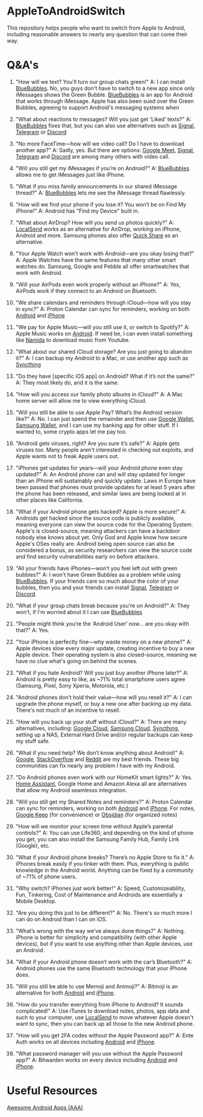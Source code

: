 # AppleToAndroidSwitch
This repository helps people who want to switch from Apple to Android, including reasonable answers to nearly any question that can come their way.

# Q&A's

1) "How will we text? You’ll turn our group chats green!"
 A: I can install [BlueBubbles](https://bluebubbles.app/). No, you guys don't have to switch to a new app since only iMessages shows the Green Bubble. [BlueBubbles](https://bluebubbles.app/) is an app for Android that works through iMessage. Apple has also been sued over the Green Bubbles, agreeing to support Android's messaging systems when 

2) "What about reactions to messages? Will you just get ‘Liked’ texts?"
 A: [BlueBubbles](https://bluebubbles.app/) fixes that, but you can also use alternatives such as [Signal](https://signal.org/), [Telegram](https://telegram.org/) or [Discord](https://discord.com/)

3) "No more FaceTime—how will we video call? Do I have to download another app?"
 A: Sadly, yes. But there are options: [Google Meet](https://meet.google.com/), [Signal](https://signal.org/), [Telegram](https://telegram.org/) and [Discord](https://discord.com/) are among many others with video call.

4) "Will you still get my iMessages if you’re on Android?"
 A: [BlueBubbles](https://bluebubbles.app/) allows me to get iMessages just like iPhone.

5) "What if you miss family announcements in our shared iMessage thread?"
 A: [BlueBubbles](https://bluebubbles.app/) lets me see the iMessage thread flawlessly.

6) "How will we find your phone if you lose it? You won’t be on Find My iPhone!"
 A: Android has "Find my Device" built in.

7) "What about AirDrop? How will you send us photos quickly?"
 A: [LocalSend](https://github.com/localsend/localsend) works as an alternative for AirDrop, working on iPhone, Android and more. Samsung phones also offer [Quick Share](https://www.samsung.com/us/apps/quick-share/) as an alternative.

8) "Your Apple Watch won’t work with Android—are you okay losing that?"
 A: Apple Watches have the same features that many other smart watches do. Samsung, Google and Pebble all offer smartwatches that work with Android.

9) "Will your AirPods even work properly without an iPhone?"
 A: Yes, AirPods work if they connect to an Android on Bluetooth.

10) "We share calendars and reminders through iCloud—how will you stay in sync?"
 A: Proton Calendar can sync for reminders, working on both [Android](https://play.google.com/store/apps/details?id=me.proton.android.calendar) and [iPhone](https://apps.apple.com/us/app/proton-calendar-secure-events/id1514709943)

11) "We pay for Apple Music—will you still use it, or switch to Spotify?"
 A: Apple Music works on [Android](https://play.google.com/store/apps/details?id=com.apple.android.music&hl=en_US). If need be, I can even install something like [Namida](https://github.com/namidaco/namida) to download music from Youtube.

12) "What about our shared iCloud storage? Are you just going to abandon it?"
 A: I can backup my Android to a Mac, or use another app such as [Syncthing](https://github.com/syncthing/syncthing)

13) "Do they have \[specific iOS app\] on Android? What if it’s not the same?"
 A: They most likely do, and it is the same.

14) "How will you access our family photo albums in iCloud?"
 A: A Mac home server will allow me to view everything iCloud.

15) "Will you still be able to use Apple Pay? What’s the Android version like?"
 A: No. I can just spend the remainder and then use [Google Wallet](https://wallet.google.com/wallet/), [Samsung Wallet](https://play.google.com/store/apps/details?id=com.samsung.android.spay&hl=en_US), and I can use my banking app for other stuff. If I wanted to, some crypto apps let me pay too.

16) "Android gets viruses, right? Are you sure it’s safe?"
 A: Apple gets viruses too. Many people aren't interested in checking out exploits, and Apple wants not to freak Apple users out.

17) "iPhones get updates for years—will your Android phone even stay updated?"
 A: An Android phone can and will stay updated for longer than an iPhone will sustainably and quickly update. Laws in Europe have been passed that phones must provide updates for at least 5 years after the phone has been released, and similar laws are being looked at in other places like California.

18) "What if your Android phone gets hacked? Apple is more secure!"
 A: Androids get hacked since the source code is publicly available, meaning everyone can view the source code for the Operating System. Apple's is closed-source, meaning attackers can have a backdoor nobody else knows about yet. Only God and Apple know how secure Apple's OSes really are. Android being open source can also be considered a bonus, as security researchers can view the source code and find security vulnerabilities early on before attackers.

19) "All your friends have iPhones—won’t you feel left out with green bubbles?"
 A: I won't have Green Bubbles as a problem while using [BlueBubbles](https://bluebubbles.app/). If your friends care so much about the color of your bubbles, then you and your friends can install [Signal](https://signal.org/), [Telegram](https://telegram.org/) or [Discord](https://discord.com/).

20) "What if your group chats break because you’re on Android?"
 A: They won't, if I'm worried about it I can use [BlueBubbles](https://bluebubbles.app/)

21) "People might think you’re the ‘Android User’ now… are you okay with that?"
 A: Yes.

21) "Your iPhone is perfectly fine—why waste money on a new phone?"
 A: Apple devices slow every major update, creating incentive to buy a new Apple device. Their operating system is also closed-source, meaning we have no clue what's going on behind the scenes.
 
22) "What if you hate Android? Will you just buy another iPhone later?"
 A: Android is pretty easy to like, as ~71% total smartphone users agree (Samsung, Pixel, Sony Xperia, Motorola, etc.)

23) "Android phones don’t hold their value—how will you resell it?"
 A: I can upgrade the phone myself, or buy a new one after backing up my data. There's not much of an incentive to resell.

24) "How will you back up your stuff without iCloud?"
 A: There are many alternatives, including: [Google Cloud](https://cloud.google.com/), [Samsung Cloud](https://www.samsung.com/us/support/owners/app/samsung-cloud), [Syncthing](https://syncthing.net/), setting up a NAS, External Hard Drive and/or regular backups can keep my stuff safe.

25) "What if you need help? We don’t know anything about Android!"
 A: [Google](https://www.google.com/), [StackOverflow](https://stackoverflow.com/) and [Reddit](https://www.reddit.com/) are my best friends. These big communities can fix nearly any problem I have with my Android.
 
26) "Do Android phones even work with our HomeKit smart lights?"
 A: Yes. [Home Assistant](https://play.google.com/store/apps/details?id=io.homeassistant.companion.android&hl=en_US), Google Home and Amazon Alexa all are alternatives that allow my Android seamlesss integration.

27) "Will you still get my Shared Notes and reminders?"
 A: Proton Calendar  can sync for reminders, working on both [Android](https://play.google.com/store/apps/details?id=me.proton.android.calendar) and [iPhone](https://apps.apple.com/us/app/proton-calendar-secure-events/id1514709943). For notes, [Google Keep](https://play.google.com/store/apps/details?id=com.google.android.keep&hl=en_US) (for convenience) or [Obsidian](https://obsidian.md/) (for organized notes)

28) "How will we monitor your screen time without Apple’s parental controls?"
 A: You can use Life360, and depending on the kind of phone you get, you can also install the Samsung Family Hub, Family Link (Google), etc.

29) "What if your Android phone breaks? There’s no Apple Store to fix it."
 A: iPhones break easily if you tinker with them. Plus, everything is public knowledge in the Android world. Anything can be fixed by a community of ~71% of phone users.

30) "Why switch? iPhones just work better!"
 A: Speed, Customizeability, Fun, Tinkering, Cost of Maintenance and Androids are essentially a Mobile Desktop.

31) "Are you doing this just to be different?"
 A: No. There's so much more I can do on Android than I can on iOS.

32) "What’s wrong with the way we’ve always done things?"
 A: Nothing. iPhone is better for simplicity and compatibility (with other Apple devices), but if you want to use anything other than Apple devices, use an Android.

33) "What if your Android phone doesn’t work with the car’s Bluetooth?"
 A: Android phones use the same Bluetooth technology that your iPhone does.

34) "Will you still be able to use Memoji and Animoji?"
 A: Bitmoji is an alternative for both [Android](https://play.google.com/store/apps/details?id=com.bitstrips.imoji) and [iPhone](https://apps.apple.com/us/app/bitmoji/id868077558).

35) "How do you transfer everything from iPhone to Android? It sounds complicated!"
 A: Use iTunes to download notes, photos, app data and such to your computer, use [LocalSend](https://localsend.org/) to move whatever Apple doesn't want to sync, then you can back up all those to the new Android phone.

36) "How will you get 2FA codes without the Apple Password app?"
 A: Ente Auth works on all devices including [Android](https://play.google.com/store/apps/details?id=io.ente.auth) and [iPhone](https://apps.apple.com/us/app/ente-auth-2fa-authenticator/id6444121398).

37) "What password manager will you use without the Apple Password app?"
 A: Bitwarden works on every device including [Android](https://play.google.com/store/apps/details?id=com.x8bit.bitwarden&hl=en_US) and [iPhone](https://apps.apple.com/us/app/bitwarden-password-manager/id1137397744).

# Useful Resources

[Awesome Android Apps (AAA)](https://github.com/Psyhackological/AAA)
